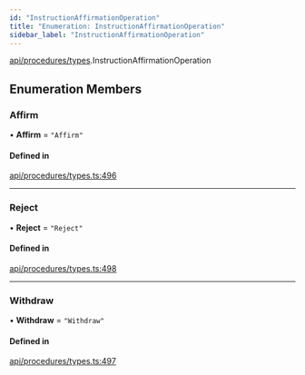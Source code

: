 ```yaml
---
id: "InstructionAffirmationOperation"
title: "Enumeration: InstructionAffirmationOperation"
sidebar_label: "InstructionAffirmationOperation"
---
```


[api/procedures/types](../../../../../modules/API/Procedures/Types/Types.md).InstructionAffirmationOperation

## Enumeration Members

### Affirm

• **Affirm** = ``"Affirm"``

#### Defined in

[api/procedures/types.ts:496](https://github.com/PolymeshAssociation/polymesh-sdk/blob/95f248df/src/api/procedures/types.ts#L496)

___

### Reject

• **Reject** = ``"Reject"``

#### Defined in

[api/procedures/types.ts:498](https://github.com/PolymeshAssociation/polymesh-sdk/blob/95f248df/src/api/procedures/types.ts#L498)

___

### Withdraw

• **Withdraw** = ``"Withdraw"``

#### Defined in

[api/procedures/types.ts:497](https://github.com/PolymeshAssociation/polymesh-sdk/blob/95f248df/src/api/procedures/types.ts#L497)

